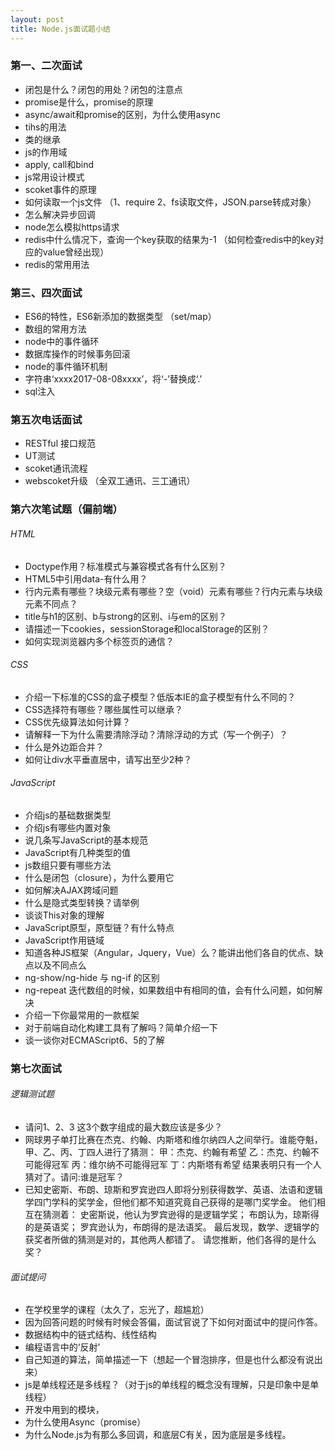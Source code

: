 ```yaml
---
layout: post
title: Node.js面试题小结
---
```


### 第一、二次面试
 
 - 闭包是什么？闭包的用处？闭包的注意点
 - promise是什么，promise的原理
 - async/await和promise的区别，为什么使用async
 - tihs的用法
 - 类的继承
 - js的作用域
 - apply, call和bind
 - js常用设计模式
 - scoket事件的原理
 - 如何读取一个js文件 （1、require 2、fs读取文件，JSON.parse转成对象）
 - 怎么解决异步回调
 - node怎么模拟https请求
 - redis中什么情况下，查询一个key获取的结果为-1 （如何检查redis中的key对应的value曾经出现）
 - redis的常用用法

### 第三、四次面试

 - ES6的特性，ES6新添加的数据类型 （set/map）
 - 数组的常用方法
 - node中的事件循环
 - 数据库操作的时候事务回滚
 - node的事件循环机制
 - 字符串‘xxxx2017-08-08xxxx’，将‘-’替换成‘.’
 - sql注入

### 第五次电话面试

 - RESTful 接口规范
 - UT测试 
 - scoket通讯流程
 - webscoket升级 （全双工通讯、三工通讯）

### 第六次笔试题（偏前端）

###### HTML 

 - Doctype作用？标准模式与兼容模式各有什么区别？
 - HTML5中引用data-有什么用？
 - 行内元素有哪些？块级元素有哪些？空（void）元素有哪些？行内元素与块级元素不同点？
 - title与h1的区别、b与strong的区别、i与em的区别？
 - 请描述一下cookies，sessionStorage和localStorage的区别？
 - 如何实现浏览器内多个标签页的通信？

###### CSS 

 - 介绍一下标准的CSS的盒子模型？低版本IE的盒子模型有什么不同的？
 - CSS选择符有哪些？哪些属性可以继承？
 - CSS优先级算法如何计算？
 - 请解释一下为什么需要清除浮动？清除浮动的方式（写一个例子）？
 - 什么是外边距合并？
 - 如何让div水平垂直居中，请写出至少2种？

###### JavaScript

 - 介绍js的基础数据类型
 - 介绍js有哪些内置对象
 - 说几条写JavaScript的基本规范
 - JavaScript有几种类型的值
 - js数组只要有哪些方法
 - 什么是闭包（closure），为什么要用它
 - 如何解决AJAX跨域问题
 - 什么是隐式类型转换？请举例
 - 谈谈This对象的理解
 - JavaScript原型，原型链？有什么特点
 - JavaScript作用链域
 - 知道各种JS框架（Angular，Jquery，Vue）么？能讲出他们各自的优点、缺点以及不同点么
 - ng-show/ng-hide 与 ng-if 的区别
 - ng-repeat 迭代数组的时候，如果数组中有相同的值，会有什么问题，如何解决
 - 介绍一下你最常用的一款框架
 - 对于前端自动化构建工具有了解吗？简单介绍一下
 - 谈一谈你对ECMAScript6、5的了解

### 第七次面试

###### 逻辑测试题

 - 请问1、2、3 这3个数字组成的最大数应该是多少？
 - 网球男子单打比赛在杰克、约翰、内斯塔和维尔纳四人之间举行。谁能夺魁，甲、乙、丙、丁四人进行了猜测：
 	甲：杰克、约翰有希望
 	乙：杰克、约翰不可能得冠军
 	丙：维尔纳不可能得冠军
 	丁：内斯塔有希望
 	结果表明只有一个人猜对了。请问:谁是冠军？
 - 已知史密斯、布朗、琼斯和罗宾逊四人即将分别获得数学、英语、法语和逻辑学四门学科的奖学金，但他们都不知道究竟自己获得的是哪门奖学金。
 他们相互在猜测着：
    史密斯说，他认为罗宾逊得的是逻辑学奖；
    布朗认为，琼斯得的是英语奖；
    罗宾逊认为，布朗得的是法语奖。
    最后发现，数学、逻辑学的获奖者所做的猜测是对的，其他两人都错了。
    请您推断，他们各得的是什么奖？ 

###### 面试提问

 - 在学校里学的课程（太久了，忘光了，超尴尬）
 - 因为回答问题的时候有时候会答偏，面试官说了下如何对面试中的提问作答。
 - 数据结构中的链式结构、线性结构
 - 编程语言中的‘反射’
 - 自己知道的算法，简单描述一下（想起一个冒泡排序，但是也什么都没有说出来）
 - js是单线程还是多线程？（对于js的单线程的概念没有理解，只是印象中是单线程）
 - 开发中用到的模块，
 - 为什么使用Async（promise）
 - 为什么Node.js为有那么多回调，和底层C有关，因为底层是多线程。
